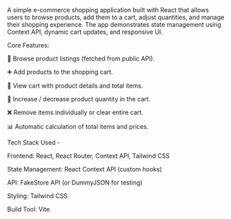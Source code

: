A simple e-commerce shopping application built with React that allows users to browse products, add them to a cart, adjust quantities, and manage their shopping experience. The app demonstrates state management using Context API, dynamic cart updates, and responsive UI.

Core Features:

🔎 Browse product listings (fetched from public API).

➕ Add products to the shopping cart.

🛒 View cart with product details and total items.

🔄 Increase / decrease product quantity in the cart.

❌ Remove items individually or clear entire cart.

📊 Automatic calculation of total items and prices.

Tech Stack Used - 

Frontend: React, React Router, Context API, Tailwind CSS

State Management: React Context API (custom hooks)

API: FakeStore API
 (or DummyJSON for testing)

Styling: Tailwind CSS

Build Tool: Vite